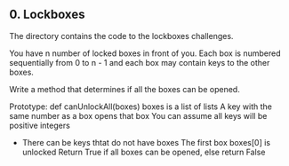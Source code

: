 ## 0. Lockboxes

The directory contains the code to the lockboxes challenges.

You have n number of locked boxes in front of you. Each box is numbered sequentially from 0 to n - 1 and each box may contain keys to the other boxes.

Write a method that determines if all the boxes can be opened.

Prototype: def canUnlockAll(boxes)
boxes is a list of lists
A key with the same number as a box opens that box
You can assume all keys will be positive integers
* There can be keys thtat do not have boxes
The first box boxes[0] is unlocked
Return True if all boxes can be opened, else return False
